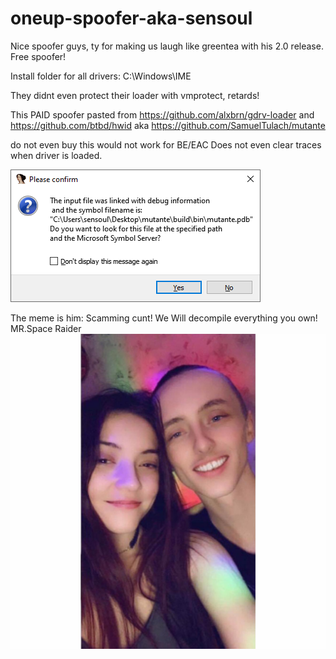 # oneup-spoofer-aka-sensoul
Nice spoofer guys, ty for making us laugh like greentea with his 2.0 release. Free spoofer!


Install folder for all drivers: C:\Windows\IME


They didnt even protect their loader with vmprotect, retards! 

This PAID spoofer pasted from https://github.com/alxbrn/gdrv-loader and https://github.com/btbd/hwid aka https://github.com/SamuelTulach/mutante


do not even buy this would not work for BE/EAC Does not even clear traces when driver is loaded.


![Test Image 1](unknown.png)


The meme is him: Scamming cunt! We Will decompile everything you own! MR.Space Raider
![Test Image 1](101818565_10217260800374381_8172358685863968768_o.jpg)
